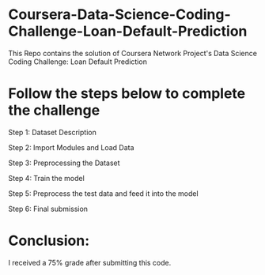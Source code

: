 # Coursera-Data-Science-Coding-Challenge-Loan-Default-Prediction
This Repo contains the solution of Coursera Network Project's Data Science Coding Challenge: Loan Default Prediction

# Follow the steps below to complete the challenge

Step 1: Dataset Description

Step 2: Import Modules and Load Data

Step 3: Preprocessing the Dataset

Step 4: Train the model 

Step 5: Preprocess the test data and feed it into the model

Step 6: Final submission

# Conclusion:
I received a 75% grade after submitting this code.



